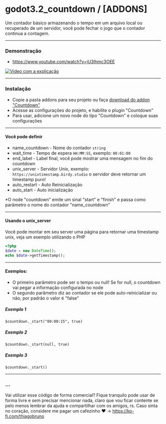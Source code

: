 # godot3.2_countdown / [ADDONS]

Um contador básico armazenando o tempo em um arquivo local ou recuperado de um servidor, 
você pode fechar o jogo que o contador continua a contagem.

----------

### Demonstração
- https://www.youtube.com/watch?v=jU3Ihmc3OEE

[![Video com a explicação](https://img.youtube.com/vi/jU3Ihmc3OEE/0.jpg)](https://www.youtube.com/watch?v=jU3Ihmc3OEE)

----------

### Instalação
- Copie a pasta addons para seu projeto ou faça [download do addon "Countdown"](https://github.com/thiagobruno/godot3.2_countdown/raw/master/addons/countdown.zip)
- Acesse as configurações do projeto, e habilite o plugin "Countdown"
- Para usar, adicione um novo node do tipo "Countdown" e coloque suas configurações

----------

#### Você pode definir
- name_countdown - Nome do contador ```string```
- wait_time - Tempo de espera ```HH:MM:SS```, exemplo: ```00:01:00```
- end_label - Label final, você pode mostrar uma mensagem no fim do countdown
- unix_server - Servidor Unix, exemplo: ```https://unixtimestamp.birdy.studio``` o servidor deve retornar um timestamp puro! 
- auto_restart - Auto Reinicialização
- auto_start - Auto inicialização

*O node "countdown" emite um sinal "start" e "finish" e passa como parâmetro o nome do contador "name_countdown"

----------

#### Usando o unix_server
Você pode montar em seu server uma página para retornar uma timestamp unix, veja um exemplo utilizando o PHP

```php
<?php
$date = new DateTime();
echo $date->getTimestamp();
```

----------

#### Exemplos:
- O primeiro parâmetro pode ser o tempo ou null! Se for null, o countdown vai pegar a informação configurada no node
- O segundo parâmetro diz ao contador se ele pode auto-reinicializar ou não, por padrão o valor é "false"


##### Exemplo 1
```
$countdown._start("00:00:15", true) 
```

##### Exemplo 2
```
$countdown._start(null, true) 
```

##### Exemplo 3
```
$countdown._start() 
```

----------

### ...
Vai utilizar esse código de forma comercial? Fique tranquilo pode usar de forma livre e sem precisar mencionar nada, claro que vou ficar contente se pelo menos lembrar da ajuda e compartilhar com os amigos, rs. Caso sinta no coração, considere me pagar um cafezinho :heart: -> https://ko-fi.com/thiagobruno

